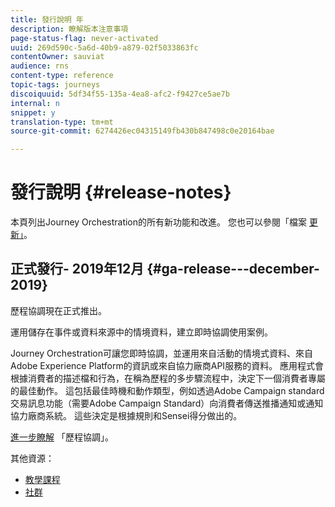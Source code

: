 ```yaml
---
title: 發行說明 年
description: 瞭解版本注意事項
page-status-flag: never-activated
uuid: 269d590c-5a6d-40b9-a879-02f5033863fc
contentOwner: sauviat
audience: rns
content-type: reference
topic-tags: journeys
discoiquuid: 5df34f55-135a-4ea8-afc2-f9427ce5ae7b
internal: n
snippet: y
translation-type: tm+mt
source-git-commit: 6274426ec04315149fb430b847498c0e20164bae

---
```



# 發行說明 {#release-notes}

本頁列出Journey Orchestration的所有新功能和改進。
您也可以參閱「檔案 [更新」](../release-notes/documentation-updates.md)。

## 正式發行- 2019年12月 {#ga-release---december-2019}

歷程協調現在正式推出。

運用儲存在事件或資料來源中的情境資料，建立即時協調使用案例。

Journey Orchestration可讓您即時協調，並運用來自活動的情境式資料、來自Adobe Experience Platform的資訊或來自協力廠商API服務的資料。 應用程式會根據消費者的描述檔和行為，在稱為歷程的多步驟流程中，決定下一個消費者專屬的最佳動作。 這包括最佳時機和動作類型，例如透過Adobe Campaign standard交易訊息功能（需要Adobe Campaign Standard）向消費者傳送推播通知或通知協力廠商系統。 這些決定是根據規則和Sensei得分做出的。

[進一步瞭解](../action/working-with-adobe-campaign.md) 「歷程協調」。

其他資源：

* [教學課程](https://docs.adobe.com/content/help/en/platform-learn/tutorials/journey-orchestration/introduction.html)
* [社群](https://www.adobe.com/go/journeyorchestrationcommunity)